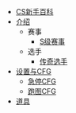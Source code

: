 
* [CS新手百科](README.md)
* [介绍](介绍/README.md)
  * 赛事
    * [S级赛事](介绍/Stier.md)
  * 选手
    * [传奇选手](介绍/Legends.md)
* [设置与CFG](设置与CFG/README.md)
  * [急停CFG](设置与CFG/QUICKSTOP.md)
  * [跑图CFG](设置与CFG/INTRO.md)
* [道具](道具/README.md)